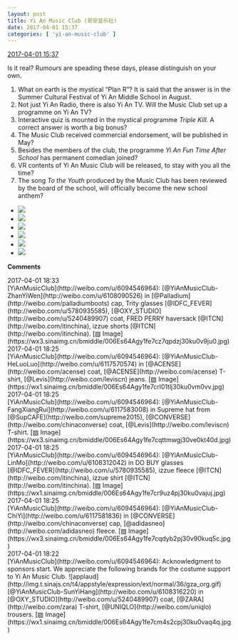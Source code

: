 ```yaml
---
layout: post
title: Yi An Music Club (易安音乐社)
date: 2017-04-01 15:37
categories: [ 'yi-an-music-club' ]
---
```


<div class="weibo-info">
  <a href="http://weibo.com/6094546964/ECuMJpMmI">2017-04-01 15:37</a>
</div>

Is it real? Rumours are speading these days, please distinguish on your own.

<!-- more -->

1. What on earth is the mystical “Plan R”? It is said that the answer is in the Summer Cultural Festival of Yi An Middle School in August.
2. Not just Yi An Radio, there is also Yi An TV. Will the Music Club set up a programme on Yi An TV?
3. Interactive quiz is mounted in the mystical programme *Triple Kill*. A correct answer is worth a big bonus?
4. The Music Club received commercial endorsement, will be published in May?
5. Besides the members of the club, the programme *Yi An Fun Time After School* has permanent comedian joined?
6. VR contents of Yi An Music Club will be released, to stay with you all the time?
7. The song *To the Youth* produced by the Music Club has been reviewed by the board of the school, will officially become the new school anthem?

<ul class="weibo-pic-list-2">
  <li class="weibo-pic">
    <a href="https://wx4.sinaimg.cn/mw690/006Es64Agy1fe77v99kjtj31kw2dcdn4.jpg"><img src="https://wx4.sinaimg.cn/thumb150/006Es64Agy1fe77v99kjtj31kw2dcdn4.jpg" /></a>
  </li>
  <li class="weibo-pic">
    <a href="https://wx1.sinaimg.cn/mw690/006Es64Agy1fe77vd2u1zj31kw2dctjo.jpg"><img src="https://wx1.sinaimg.cn/thumb150/006Es64Agy1fe77vd2u1zj31kw2dctjo.jpg" /></a>
  </li>
  <li class="weibo-pic">
    <a href="https://wx2.sinaimg.cn/mw690/006Es64Agy1fe77vge2efj31kw11xq8u.jpg"><img src="https://wx2.sinaimg.cn/thumb150/006Es64Agy1fe77vge2efj31kw11xq8u.jpg" /></a>
  </li>
  <li class="weibo-pic">
    <a href="https://wx4.sinaimg.cn/mw690/006Es64Agy1fe77vj0w09j31kw11r42g.jpg"><img src="https://wx4.sinaimg.cn/thumb150/006Es64Agy1fe77vj0w09j31kw11r42g.jpg" /></a>
  </li>
  <li class="weibo-pic">
    <a href="https://wx2.sinaimg.cn/mw690/006Es64Agy1fe77vn7ya7j31kw2dc154.jpg"><img src="https://wx2.sinaimg.cn/thumb150/006Es64Agy1fe77vn7ya7j31kw2dc154.jpg" /></a>
  </li>
  <li class="weibo-pic">
    <a href="https://wx1.sinaimg.cn/mw690/006Es64Agy1fe77vs3yf3j31kw2e9gxw.jpg"><img src="https://wx1.sinaimg.cn/thumb150/006Es64Agy1fe77vs3yf3j31kw2e9gxw.jpg" /></a>
  </li>
</ul>

**Comments**

<div class="weibo-info">2017-04-01 18:33</div>
[YiAnMusicClub](http://weibo.com/u/6094546964): [@YiAnMusicClub-ZhanYiWen](http://weibo.com/u/6108090526) in [@Palladium](http://weibo.com/palladiumboots) cap, Trity glasses [@IDFC_FEVER](http://weibo.com/u/5780935585), [@OXY_STUDIO](http://weibo.com/u/5240489907) coat, FRED PERRY haversack [@ITCN](http://weibo.com/itinchina), izzue shorts [@ITCN](http://weibo.com/itinchina). [▨ Image](https://wx3.sinaimg.cn/bmiddle/006Es64Agy1fe7cz7qpdzj30ku0v9ju0.jpg)

<div class="weibo-info">2017-04-01 18:25</div>
[YiAnMusicClub](http://weibo.com/u/6094546964): [@YiAnMusicClub-HeLuoLuo](http://weibo.com/u/6117570574) in [@ACENSE](http://weibo.com/acense) coat, [@ACENSE](http://weibo.com/acense) T-shirt, [@Levis](http://weibo.com/leviscn) jeans. [▨ Image](https://wx1.sinaimg.cn/bmiddle/006Es64Agy1fe7crl01tlj30ku0vm0vv.jpg)

<div class="weibo-info">2017-04-01 18:25</div>
[YiAnMusicClub](http://weibo.com/u/6094546964): [@YiAnMusicClub-FangXiangRui](http://weibo.com/u/6117583008) in Supreme hat from [@SupCAFE](http://weibo.com/supreme2015), [@CONVERSE](http://weibo.com/chinaconverse) coat, [@Levis](http://weibo.com/leviscn) T-shirt. [▨ Image](https://wx3.sinaimg.cn/bmiddle/006Es64Agy1fe7cqttmwgj30ve0kt40d.jpg)

<div class="weibo-info">2017-04-01 18:25</div>
[YiAnMusicClub](http://weibo.com/u/6094546964): [@YiAnMusicClub-LinMo](http://weibo.com/u/6108312042) in DO BUY glasses [@IDFC_FEVER](http://weibo.com/u/5780935585), izzue fleece [@ITCN](http://weibo.com/itinchina), izzue shirt [@ITCN](http://weibo.com/itinchina). [▨ Image](https://wx1.sinaimg.cn/bmiddle/006Es64Agy1fe7cr9uz4pj30ku0vajuj.jpg)

<div class="weibo-info">2017-04-01 18:25</div>
[YiAnMusicClub](http://weibo.com/u/6094546964): [@YiAnMusicClub-ChiYi](http://weibo.com/u/6117581836) in [@CONVERSE](http://weibo.com/chinaconverse) cap, [@adidasneo](http://weibo.com/adidasneo) fleece. [▨ Image](https://wx3.sinaimg.cn/bmiddle/006Es64Agy1fe7cqdyb2pj30v90kuq5c.jpg)

<div class="weibo-info">2017-04-01 18:22</div>
[YiAnMusicClub](http://weibo.com/u/6094546964): Acknowledgment to sponsors start. We appreciate the following brands for the costume support to Yi An Music Club. ![applaud](http://img.t.sinajs.cn/t4/appstyle/expression/ext/normal/36/gza_org.gif) [@YiAnMusicClub-SunYiHang](http://weibo.com/u/6108316220) in [@OXY_STUDIO](http://weibo.com/u/5240489907) coat, [@ZARA](http://weibo.com/zara) T-shirt, [@UNIQLO](http://weibo.com/uniqlo) trousers. [▨ Image](https://wx1.sinaimg.cn/bmiddle/006Es64Agy1fe7cm4s2cpj30ku0vaq4q.jpg)
